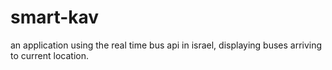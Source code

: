 # smart-kav
an application using the real time bus api in israel, displaying buses arriving to current location.
